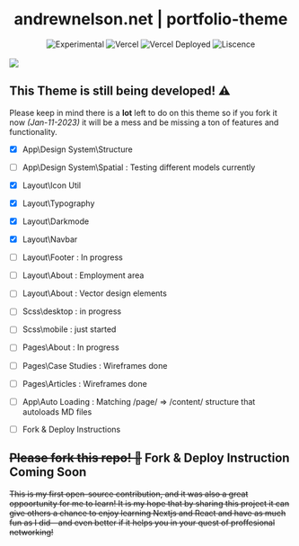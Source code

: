 
<div align="center">
  <h1>andrewnelson.net | portfolio-theme</h1>
  <p></p>
  <img src="https://img.shields.io/badge/stability-experimental-orange.svg" alt="Experimental">
  <img src="https://vercelbadge.vercel.app/api/atlamors/portfolio-theme" alt="Vercel">
  <img src="https://therealsujitk-vercel-badge.vercel.app/?app=portfolio-theme-jqe0jhmif-atlamors.vercel.app" alt="Vercel Deployed">
  <img src="https://img.shields.io/github/license/atlamors/portfolio-theme" alt="Liscence">
  <br><br>
</div>

<img src="https://www.andrewnelson.net/img/preview.png">

## This Theme is still being developed! ⚠️

Please keep in mind there is a **lot** left to do on this theme so if you fork it now *(Jan-11-2023)* it will be a mess and be missing a ton of features and functionality.

- [x] App\Design System\Structure
- [ ] App\Design System\Spatial : Testing different models currently
- [x] Layout\Icon Util
- [x] Layout\Typography
- [x] Layout\Darkmode
- [x] Layout\Navbar
- [ ] Layout\Footer         : In progress
- [ ] Layout\About          : Employment area
- [ ] Layout\About          : Vector design elements
- [ ] Scss\desktop : in progress
- [ ] Scss\mobile : just started
- [ ] Pages\About           : In progress
- [ ] Pages\Case Studies    : Wireframes done
- [ ] Pages\Articles        : Wireframes done
- [ ] App\Auto Loading      : Matching /page/ => /content/ structure that autoloads MD files
- [ ] Fork & Deploy Instructions




## <s>Please fork this repo! 🦄</s> Fork & Deploy Instruction Coming Soon
<s>
This is my first open-source contribution, and it was also a great oppoortunity for me to learn! It is my hope that by sharing this project it can give others a chance to enjoy learning Nextjs and React and have as much fun as I did—and even better if it helps you in your quest of proffesional networking!
</s>

